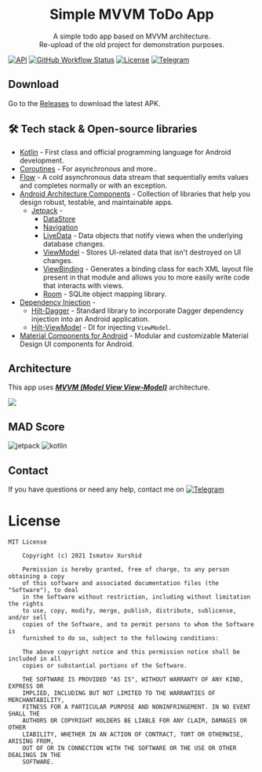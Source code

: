 <h1 align="center">Simple MVVM ToDo App</h1>
<p align="center">
A simple todo app based on MVVM architecture.<br>
Re-upload of the old project for demonstration purposes.
</p>

  [![API](https://img.shields.io/badge/API-21%2B-brightgreen.svg?style=flat)](https://android-arsenal.com/api?level=21)
  [![GitHub Workflow Status](https://img.shields.io/github/workflow/status/boy12hoody/SimpleMVVMTodoApp/Build%20&%20Publish%20Debug%20APK)](https://github.com/boy12hoody/SimpleMVVMTodoApp/actions/workflows/android.yml)
  [![License](https://img.shields.io/github/license/boy12hoody/SimpleMVVMTodoApp)](https://opensource.org/licenses/Apache-2.0)
  [![Telegram](https://img.shields.io/badge/Telegram-@BoyWonder-blue.svg?style=flat&logo=telegram)](https://t.me/boywonder)

## Download
Go to the [Releases](https://github.com/boy12hoody/SimpleMVVMTodoApp/releases) to download the latest APK.

## 🛠 Tech stack & Open-source libraries
- [Kotlin](https://kotlinlang.org/) - First class and official programming language for Android development.
- [Coroutines](https://kotlinlang.org/docs/reference/coroutines-overview.html) - For asynchronous and more..
- [Flow](https://kotlin.github.io/kotlinx.coroutines/kotlinx-coroutines-core/kotlinx.coroutines.flow/-flow/) - A cold asynchronous data stream that sequentially emits values and completes normally or with an exception.
- [Android Architecture Components](https://developer.android.com/topic/libraries/architecture) - Collection of libraries that help you design robust, testable, and maintainable apps.
  - [Jetpack](https://developer.android.com/jetpack) -
    - [DataStore](https://developer.android.com/topic/libraries/architecture/datastore)
    - [Navigation](https://developer.android.com/guide/navigation)
    - [LiveData](https://developer.android.com/topic/libraries/architecture/livedata) - Data objects that notify views when the underlying database changes.
    - [ViewModel](https://developer.android.com/topic/libraries/architecture/viewmodel) - Stores UI-related data that isn't destroyed on UI changes.
    - [ViewBinding](https://developer.android.com/topic/libraries/view-binding) - Generates a binding class for each XML layout file present in that module and allows you to more easily write code that interacts with views.
    - [Room](https://developer.android.com/topic/libraries/architecture/room) - SQLite object mapping library.
- [Dependency Injection](https://developer.android.com/training/dependency-injection) -
  - [Hilt-Dagger](https://dagger.dev/hilt/) - Standard library to incorporate Dagger dependency injection into an Android application.
  - [Hilt-ViewModel](https://developer.android.com/training/dependency-injection/hilt-jetpack) - DI for injecting `ViewModel`.
- [Material Components for Android](https://material.io/develop/android/docs/getting-started/) - Modular and customizable Material Design UI components for Android.

## Architecture
This app uses [***MVVM (Model View View-Model)***](https://developer.android.com/jetpack/docs/guide#recommended-app-arch) architecture.

![](https://developer.android.com/topic/libraries/architecture/images/final-architecture.png)

## MAD Score
![jetpack](https://user-images.githubusercontent.com/70273198/128502827-e473c313-6403-4c0a-81c6-c0e21af7772a.png)
![kotlin](https://user-images.githubusercontent.com/70273198/128502828-7ed38c7c-d891-4245-9d38-ff6440c5ca97.png)

## Contact
If you have questions or need any help, contact me on
[![Telegram](https://img.shields.io/badge/Telegram-@BoyWonder-blue.svg?style=flat&logo=telegram)](https://t.me/boywonder)

# License
```
MIT License

    Copyright (c) 2021 Ismatov Xurshid

    Permission is hereby granted, free of charge, to any person obtaining a copy
    of this software and associated documentation files (the "Software"), to deal
    in the Software without restriction, including without limitation the rights
    to use, copy, modify, merge, publish, distribute, sublicense, and/or sell
    copies of the Software, and to permit persons to whom the Software is
    furnished to do so, subject to the following conditions:

    The above copyright notice and this permission notice shall be included in all
    copies or substantial portions of the Software.

    THE SOFTWARE IS PROVIDED "AS IS", WITHOUT WARRANTY OF ANY KIND, EXPRESS OR
    IMPLIED, INCLUDING BUT NOT LIMITED TO THE WARRANTIES OF MERCHANTABILITY,
    FITNESS FOR A PARTICULAR PURPOSE AND NONINFRINGEMENT. IN NO EVENT SHALL THE
    AUTHORS OR COPYRIGHT HOLDERS BE LIABLE FOR ANY CLAIM, DAMAGES OR OTHER
    LIABILITY, WHETHER IN AN ACTION OF CONTRACT, TORT OR OTHERWISE, ARISING FROM,
    OUT OF OR IN CONNECTION WITH THE SOFTWARE OR THE USE OR OTHER DEALINGS IN THE
    SOFTWARE.
```
